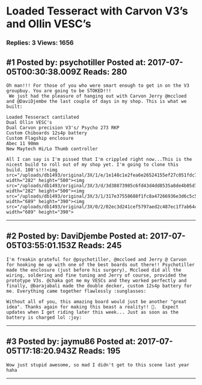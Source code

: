 # Loaded Tesseract with Carvon V3&rsquo;s and Ollin VESC&rsquo;s

### Replies: 3 Views: 1656

## \#1 Posted by: psychotiller Posted at: 2017-07-05T00:30:38.009Z Reads: 280

```
Oh man!!! For those of you who were smart enough to get in on the V3 groupbuy. You are going to be STOKED!!! 
 We just had the pleasure of hanging out with Carvon Jerry @mccloed  and @DaviDjembe the last couple of days in my shop. This is what we built:

Loaded Tesseract cantilated
Dual Ollin VESC's
Dual Carvon precision V3's/ Psycho 273 RKP
Custom Chiboards 12s4p battery
Custom Flagship enclosure
Abec 11 90mm
New Maytech Hi/Lo Thumb controller

All I can say is I'm pissed that I'm crippled right now...This is the nicest build to roll out of my shop yet. I'm going to clone this build. 100's!!!<img src="/uploads/db1493/original/3X/1/e/1e148c1e2fea6e26524155ef27c051fdc737e783.jpg" width="282" height="500"><img src="/uploads/db1493/original/3X/3/d/3d38873985c6fd43d4dd8535a8de4b05d7addbc8.jpg" width="282" height="500"><img src="/uploads/db1493/original/3X/3/1/317e37558688f1fc8a47266936e3d6c5c538d874.jpg" width="689" height="390"><img src="/uploads/db1493/original/3X/0/2/02ec3d241cef5797aed2c487ec1f7ab64c1ec24f.jpg" width="689" height="390">
```

---
## \#2 Posted by: DaviDjembe Posted at: 2017-07-05T03:55:01.153Z Reads: 245

```
I'm freakin grateful for @psychotiller, @mccloed and Jerry @ Carvon for hooking me up with one of the best boards out there!! Psychotiller made the enclosure (just before his surgery), Mccloed did all the wiring, soldering and fine tuning and Jerry of course, provided the prototype V3s. @chaka got me my VESCs and they worked perfectly and finally, @barajabali made the double decker, custom 12s4p battery for me. Everything came together flawlessly :sunglasses:

Without all of you, this amazing board would just be another "great idea". Thanks again for making this beast a reality!! 🤘.  Expect updates when I get riding later this week... Just as soon as the battery is charged lol :joy:
```

---
## \#3 Posted by: jaymu86 Posted at: 2017-07-05T17:18:20.943Z Reads: 195

```
Wow just stupid awesome, so mad I didn't get to this scene last year haha
```

---
